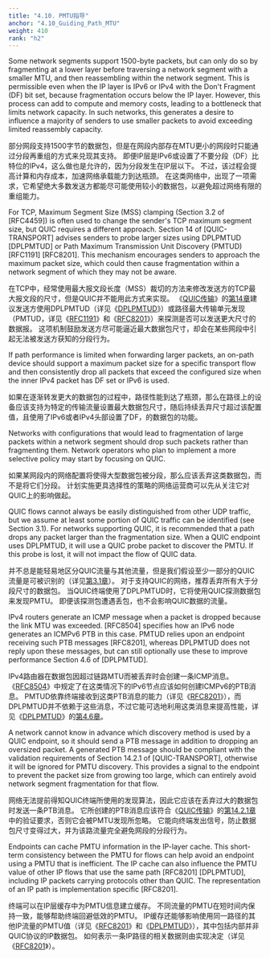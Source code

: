 ```yaml
---
title: "4.10. PMTU指导"
anchor: "4.10_Guiding_Path_MTU"
weight: 410
rank: "h2"
---
```


Some network segments support 1500-byte packets, but can only do so by fragmenting at a lower layer before traversing a network segment with a smaller MTU, and then reassembling within the network segment. This is permissible even when the IP layer is IPv6 or IPv4 with the Don't Fragment (DF) bit set, because fragmentation occurs below the IP layer. However, this process can add to compute and memory costs, leading to a bottleneck that limits network capacity. In such networks, this generates a desire to influence a majority of senders to use smaller packets to avoid exceeding limited reassembly capacity.

部分网段支持1500字节的数据包，但是在网段内部存在MTU更小的网段时只能通过分段再重组的方式来兑现其支持。
即便IP层是IPv6或设置了不要分段（DF）比特位的IPv4，这么做也是允许的，因为分段发生在IP层以下。
不过，该过程会提高计算和内存成本，加速网络承载能力到达瓶颈。
在这类网络中，出现了一项需求，它希望绝大多数发送方都能尽可能使用较小的数据包，以避免超过网络有限的重组能力。

For TCP, Maximum Segment Size (MSS) clamping (Section 3.2 of [RFC4459]) is often used to change the sender's TCP maximum segment size, but QUIC requires a different approach. Section 14 of [QUIC-TRANSPORT] advises senders to probe larger sizes using DPLPMTUD [DPLPMTUD] or Path Maximum Transmission Unit Discovery (PMTUD) [RFC1191] [RFC8201]. This mechanism encourages senders to approach the maximum packet size, which could then cause fragmentation within a network segment of which they may not be aware.

在TCP中，经常使用最大报文段长度（MSS）裁切的方法来修改发送方的TCP最大报文段的尺寸，但是QUIC并不能用此方式来实现。
《[QUIC传输](../RFC9000_Chinese_Simplified)》的[第14章](../RFC9000_Chinese_Simplified/#14_Datagram_Size)建议发送方使用DPLPMTUD（详见《[DPLPMTUD](https://www.rfc-editor.org/info/rfc88995)》）或路径最大传输单元发现（PMTUD，详见《[RFC1191](https://www.rfc-editor.org/info/rfc1191)》和《[RFC8201](https://www.rfc-editor.org/info/rfc8201)》）来探测是否可以发送更大尺寸的数据报。
这项机制鼓励发送方尽可能逼近最大数据包尺寸，却会在某些网段中引起无法被发送方获知的分段行为。

If path performance is limited when forwarding larger packets, an on-path device should support a maximum packet size for a specific transport flow and then consistently drop all packets that exceed the configured size when the inner IPv4 packet has DF set or IPv6 is used.

如果在逐渐转发更大的数据包的过程中，路径性能到达了瓶颈，那么在路径上的设备应该支持为特定的传输流量设置最大数据包尺寸，随后持续丢弃尺寸超过该配置值，且使用了IPv6或者IPv4头部设置了DF，的数据包的功能。

Networks with configurations that would lead to fragmentation of large packets within a network segment should drop such packets rather than fragmenting them. Network operators who plan to implement a more selective policy may start by focusing on QUIC.

如果某网段内的网络配置将使得大型数据包被分段，那么应该丢弃这类数据包，而不是将它们分段。
计划实施更具选择性的策略的网络运营商可以先从关注它对QUIC上的影响做起。

QUIC flows cannot always be easily distinguished from other UDP traffic, but we assume at least some portion of QUIC traffic can be identified (see Section 3.1). For networks supporting QUIC, it is recommended that a path drops any packet larger than the fragmentation size. When a QUIC endpoint uses DPLPMTUD, it will use a QUIC probe packet to discover the PMTU. If this probe is lost, it will not impact the flow of QUIC data.

并不总是能轻易地区分QUIC流量与其他流量，但是我们假设至少一部分的QUIC流量是可被识别的（详见[第3.1章](#3.1_Identifying_QUIC_Traffic)）。
对于支持QUIC的网络，推荐丢弃所有大于分段尺寸的数据包。
当QUIC终端使用了DPLPMTUD时，它将使用QUIC探测数据包来发现PMTU。
即便该探测包遭遇丢包，也不会影响QUIC数据的流量。

IPv4 routers generate an ICMP message when a packet is dropped because the link MTU was exceeded. [RFC8504] specifies how an IPv6 node generates an ICMPv6 PTB in this case. PMTUD relies upon an endpoint receiving such PTB messages [RFC8201], whereas DPLPMTUD does not reply upon these messages, but can still optionally use these to improve performance Section 4.6 of [DPLPMTUD].

IPv4路由器在数据包因超过链路MTU而被丢弃时会创建一条ICMP消息。
《[RFC8504](https://www.rfc-editor.org/info/rfc8504)》中规定了在这类情况下的IPv6节点应该如何创建ICMPv6的PTB消息。
PMTUD依靠终端接收到这类PTB消息的能力（详见《[RFC8201](https://www.rfc-editor.org/info/rfc8201)》），而DPLPMTUD并不依赖于这些消息，不过它能可选地利用这类消息来提高性能，详见《[DPLPMTUD](https://www.rfc-editor.org/info/rfc88995)》的[第4.6章](https://www.rfc-editor.org/rfc/rfc8899#section-4.6)。

A network cannot know in advance which discovery method is used by a QUIC endpoint, so it should send a PTB message in addition to dropping an oversized packet. A generated PTB message should be compliant with the validation requirements of Section 14.2.1 of [QUIC-TRANSPORT], otherwise it will be ignored for PMTU discovery. This provides a signal to the endpoint to prevent the packet size from growing too large, which can entirely avoid network segment fragmentation for that flow.

网络无法提前得知QUIC终端所使用的发现算法，因此它应该在丢弃过大的数据包时发送一条PTB消息。
它所创建的PTB消息应该符合《[QUIC传输](../RFC9000_Chinese_Simplified)》的[第14.2.1章](../RFC9000_Chinese_Simplified/#14.2.1_Handling_of_ICMP_Messages_by_PMTUD)中的验证要求，否则它会被PMTU发现所忽略。
它能向终端发出信号，防止数据包尺寸变得过大，并为该路流量完全避免网段的分段行为。

Endpoints can cache PMTU information in the IP-layer cache. This short-term consistency between the PMTU for flows can help avoid an endpoint using a PMTU that is inefficient. The IP cache can also influence the PMTU value of other IP flows that use the same path [RFC8201] [DPLPMTUD], including IP packets carrying protocols other than QUIC. The representation of an IP path is implementation specific [RFC8201].

终端可以在IP层缓存中为PMTU信息建立缓存。
不同流量的PMTU在短时间内保持一致，能够帮助终端回避低效的PMTU。
IP缓存还能够影响使用同一路径的其他IP流量的PMTU值（详见《[RFC8201](https://www.rfc-editor.org/info/rfc8201)》和《[DPLPMTUD](https://www.rfc-editor.org/info/rfc88995)》），其中包括内部并非QUIC协议的IP数据包。
如何表示一条IP路径的相关数据则由实现决定（详见《[RFC8201](https://www.rfc-editor.org/info/rfc8201)》）。
